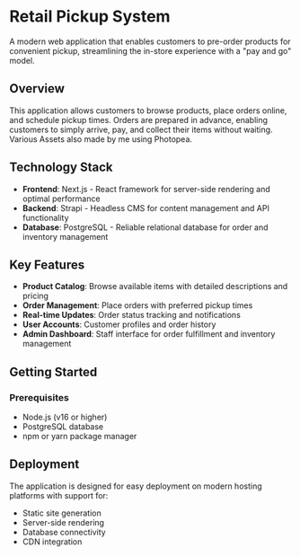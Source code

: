 # Retail Pickup System

A modern web application that enables customers to pre-order products for convenient pickup, streamlining the in-store experience with a "pay and go" model. 

## Overview

This application allows customers to browse products, place orders online, and schedule pickup times. Orders are prepared in advance, enabling customers to simply arrive, pay, and collect their items without waiting. Various Assets also made by me using Photopea. 

## Technology Stack

- **Frontend**: Next.js - React framework for server-side rendering and optimal performance
- **Backend**: Strapi - Headless CMS for content management and API functionality
- **Database**: PostgreSQL - Reliable relational database for order and inventory management

## Key Features

- **Product Catalog**: Browse available items with detailed descriptions and pricing
- **Order Management**: Place orders with preferred pickup times
- **Real-time Updates**: Order status tracking and notifications
- **User Accounts**: Customer profiles and order history
- **Admin Dashboard**: Staff interface for order fulfillment and inventory management

## Getting Started

### Prerequisites

- Node.js (v16 or higher)
- PostgreSQL database
- npm or yarn package manager

## Deployment

The application is designed for easy deployment on modern hosting platforms with support for:
- Static site generation
- Server-side rendering
- Database connectivity
- CDN integration
